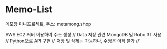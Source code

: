 # Memo-List
메모장 미니프로젝트, 주소: metamong.shop

AWS EC2 서버 이용하여 주소 생성 // 
Data 저장 관련 MongoDB 및 Robo 3T 사용 // 
Python으로 API 구현 // 
저장 및 삭제는 가능하나, 수정은 아직 불가 // 
